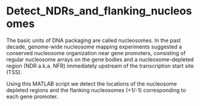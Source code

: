 # Detect_NDRs_and_flanking_nucleosomes
The basic units of DNA packaging are called nucleosomes. In the past decade, genome-wide nucleosome mapping experiments suggested a conserved nucleosome organization near gene promoters, consisting of regular nucleosome arrays on the gene bodies and a nucleosome-depleted region (NDR a.k.a. NFR) immediately upstream of the transcription start site (TSS). 

Using this MATLAB script we detect the locations of the nucleosome depleted regions and the flanking nucleosomes (+1/-1) corresponding to each gene promoter.
